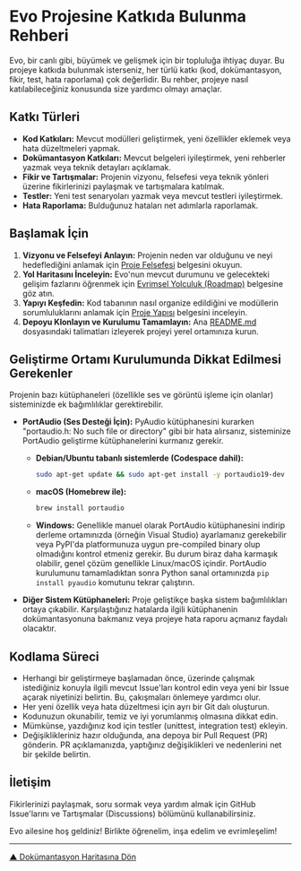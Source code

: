 # Evo Projesine Katkıda Bulunma Rehberi

Evo, bir canlı gibi, büyümek ve gelişmek için bir topluluğa ihtiyaç duyar. Bu projeye katkıda bulunmak isterseniz, her türlü katkı (kod, dokümantasyon, fikir, test, hata raporlama) çok değerlidir. Bu rehber, projeye nasıl katılabileceğiniz konusunda size yardımcı olmayı amaçlar.

## Katkı Türleri

*   **Kod Katkıları:** Mevcut modülleri geliştirmek, yeni özellikler eklemek veya hata düzeltmeleri yapmak.
*   **Dokümantasyon Katkıları:** Mevcut belgeleri iyileştirmek, yeni rehberler yazmak veya teknik detayları açıklamak.
*   **Fikir ve Tartışmalar:** Projenin vizyonu, felsefesi veya teknik yönleri üzerine fikirlerinizi paylaşmak ve tartışmalara katılmak.
*   **Testler:** Yeni test senaryoları yazmak veya mevcut testleri iyileştirmek.
*   **Hata Raporlama:** Bulduğunuz hataları net adımlarla raporlamak.

## Başlamak İçin

1.  **Vizyonu ve Felsefeyi Anlayın:** Projenin neden var olduğunu ve neyi hedeflediğini anlamak için [Proje Felsefesi](PHILOSOPHY.md) belgesini okuyun.
2.  **Yol Haritasını İnceleyin:** Evo'nun mevcut durumunu ve gelecekteki gelişim fazlarını öğrenmek için [Evrimsel Yolculuk (Roadmap)](ROADMAP.md) belgesine göz atın.
3.  **Yapıyı Keşfedin:** Kod tabanının nasıl organize edildiğini ve modüllerin sorumluluklarını anlamak için [Proje Yapısı](STRUCTURE.md) belgesini inceleyin.
4.  **Depoyu Klonlayın ve Kurulumu Tamamlayın:** Ana [README.md](../README.md) dosyasındaki talimatları izleyerek projeyi yerel ortamınıza kurun.

## Geliştirme Ortamı Kurulumunda Dikkat Edilmesi Gerekenler

Projenin bazı kütüphaneleri (özellikle ses ve görüntü işleme için olanlar) sisteminizde ek bağımlılıklar gerektirebilir.

*   **PortAudio (Ses Desteği İçin):** PyAudio kütüphanesini kurarken "portaudio.h: No such file or directory" gibi bir hata alırsanız, sisteminize PortAudio geliştirme kütüphanelerini kurmanız gerekir.
    *   **Debian/Ubuntu tabanlı sistemlerde (Codespace dahil):**
        ```bash
        sudo apt-get update && sudo apt-get install -y portaudio19-dev
        ```
    *   **macOS (Homebrew ile):**
        ```bash
        brew install portaudio
        ```
    *   **Windows:** Genellikle manuel olarak PortAudio kütüphanesini indirip derleme ortamınızda (örneğin Visual Studio) ayarlamanız gerekebilir veya PyPI'da platformunuza uygun pre-compiled binary olup olmadığını kontrol etmeniz gerekir. Bu durum biraz daha karmaşık olabilir, genel çözüm genellikle Linux/macOS içindir.
    PortAudio kurulumunu tamamladıktan sonra Python sanal ortamınızda `pip install pyaudio` komutunu tekrar çalıştırın.

*   **Diğer Sistem Kütüphaneleri:** Proje geliştikçe başka sistem bağımlılıkları ortaya çıkabilir. Karşılaştığınız hatalarda ilgili kütüphanenin dokümantasyonuna bakmanız veya projeye hata raporu açmanız faydalı olacaktır.

## Kodlama Süreci

*   Herhangi bir geliştirmeye başlamadan önce, üzerinde çalışmak istediğiniz konuyla ilgili mevcut Issue'ları kontrol edin veya yeni bir Issue açarak niyetinizi belirtin. Bu, çakışmaları önlemeye yardımcı olur.
*   Her yeni özellik veya hata düzeltmesi için ayrı bir Git dalı oluşturun.
*   Kodunuzun okunabilir, temiz ve iyi yorumlanmış olmasına dikkat edin.
*   Mümkünse, yazdığınız kod için testler (unittest, integration test) ekleyin.
*   Değişiklikleriniz hazır olduğunda, ana depoya bir Pull Request (PR) gönderin. PR açıklamanızda, yaptığınız değişiklikleri ve nedenlerini net bir şekilde belirtin.

## İletişim

Fikirlerinizi paylaşmak, soru sormak veya yardım almak için GitHub Issue'larını ve Tartışmalar (Discussions) bölümünü kullanabilirsiniz.

Evo ailesine hoş geldiniz! Birlikte öğrenelim, inşa edelim ve evrimleşelim!

---
[▲ Dokümantasyon Haritasına Dön](#evo-dokümantasyonuna-hoş-geldiniz)